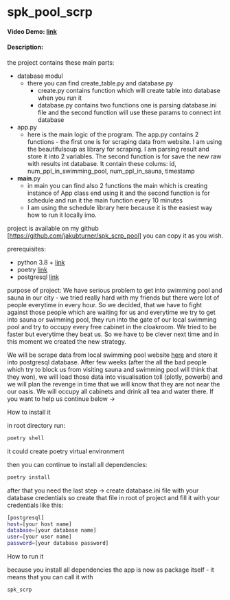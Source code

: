 # spk_pool_scrp
#### Video Demo:  [link](https://www.loom.com/share/e0f8a0aff530453cad06b7de0268d5ad)
#### Description:

the project contains these main parts:

* database modul
  * there you can find create_table.py and database.py
    * create.py contains function which will create table into database when you run it
    * database.py contains two functions one is parsing database.ini file and the second function will use these params to connect int database
* app.py
  * here is the main logic of the program. The app.py contains 2 functions - the first one is for scraping data from website. I am using the beautifulsoup as library for scraping. I am parsing result and store it into 2 variables. The second function is for save the new raw with results int database. It contain these colums: id, num_ppl_in_swimming_pool, num_ppl_in_sauna, timestamp 
* __main__.py
  * in main you can find also 2 functions the main which is creating instance of App class end using it and the second function is for schedule and run it the main function every 10 minutes
  * I am using the schedule library here because it is the easiest way how to run it locally imo.



project is available on my github [https://github.com/jakubturner/spk_scrp_pool]
you can copy it as you wish.

prerequisites:

* python 3.8 + [link](https://www.python.org/downloads/)
* poetry [link](https://python-poetry.org/docs/)
* postgresql [link](https://www.postgresql.org/download/)

purpose of project:
We have serious problem to get into swimming pool and sauna in our city - we tried really hard with my friends but there were lot of people everytime in every hour. So we decided, that we have to fight against those people which are waiting for us and everytime we try to get into sauna or swimming pool, they run into the gate of our local swimming pool and try to occupy every free cabinet in the cloakroom. We tried to be faster but everytime they beat us. So we have to be clever next time and in this moment we created the new strategy. 

We will be scrape data from local swimming pool website [here](https://www.sumperksportuje.cz/aquacentrum/kryty-bazen) and store it into postgresql database. After few weeks (after the all the bad people which try to block us from visiting sauna and swimming pool will think that they won), we will load those data into visualisation toll (plotly, powerbi) and we will plan the revenge in time that we will know that they are not near the our oasis. We will occupy all cabinets and drink all tea and water there. If you want to help us continue below ->


How to install it

in root directory run: 
```sh
poetry shell
```

it could create poetry virtual environment

then you can continue to install all dependencies:

```sh
poetry install
```

after that you need the last step -> create database.ini file with your database credentials
so create that file in root of project and fill it with your credentials like this: 

```sh
[postgresql]
host=[your host name]
database=[your database name]
user=[your user name]
password=[your database password]
```


How to run it

because you install all dependencies the app is now as package itself - it means that you can call it with

```sh
spk_scrp
```
